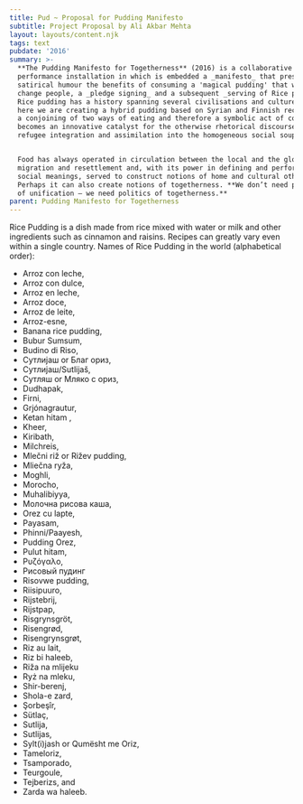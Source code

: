 ```yaml
---
title: Pud ~ Proposal for Pudding Manifesto
subtitle: Project Proposal by Ali Akbar Mehta
layout: layouts/content.njk
tags: text
pubdate: '2016'
summary: >-
  **The Pudding Manifesto for Togetherness** (2016) is a collaborative
  performance installation in which is embedded a _manifesto_ that presents in
  satirical humour the benefits of consuming a 'magical pudding' that will
  change people, a _pledge signing_ and a subsequent _serving of Rice pudding_.
  Rice pudding has a history spanning several civilisations and culture, and
  here we are creating a hybrid pudding based on Syrian and Finnish recipes, as
  a conjoining of two ways of eating and therefore a symbolic act of consumption
  becomes an innovative catalyst for the otherwise rhetorical discourse on
  refugee integration and assimilation into the homogeneous social soup.


  Food has always operated in circulation between the local and the global,
  migration and resettlement and, with its power in defining and performing
  social meanings, served to construct notions of home and cultural otherness.
  Perhaps it can also create notions of togetherness. **We don’t need politics
  of unification – we need politics of togetherness.**
parent: Pudding Manifesto for Togetherness
---
```

Rice Pudding is a dish made from rice mixed with water or milk and other ingredients such as cinnamon and raisins. Recipes can greatly vary even within a single country. Names of Rice Pudding in the world (alphabetical order):

* Arroz con leche,
* Arroz con dulce,
* Arroz en leche,
* Arroz doce,
* Arroz de leite,
* Arroz-esne,
* Banana rice pudding,
* Bubur Sumsum,
* Budino di Riso,
* Сутлијаш or Благ ориз,
* Сутлијаш/Sutlijaš,
* Сутляш or Мляко с ориз,
* Dudhapak,
* Firni,
* Grjónagrautur,
* Ketan hitam ,
* Kheer,
* Kiribath,
* Milchreis,
* Mlečni riž or Rižev pudding,
* Mliečna ryža,
* Moghli,
* Morocho,
* Muhalibiyya,
* Молочна рисова каша,
* Orez cu lapte,
* Payasam,
* Phinni/Paayesh,
* Pudding Orez,
* Pulut hitam,
* Ρυζόγαλο,
* Рисовый пудинг
* Risovwe pudding,
* Riisipuuro,
* Rijstebrij,
* Rijstpap,
* Risgrynsgröt,
* Risengrød,
* Risengrynsgrøt,
* Riz au lait,
* Riz bi haleeb,
* Riža na mlijeku
* Ryż na mleku,
* Shir-berenj,
* Shola-e zard,
* Şorbeşîr,
* Sütlaç,
* Sutlija,
* Sutlijas,
* Sylt(i)jash or Qumësht me Oriz,
* Tameloriz,
* Tsamporado,
* Teurgoule,
* Tejberizs, and
* Zarda wa haleeb.
